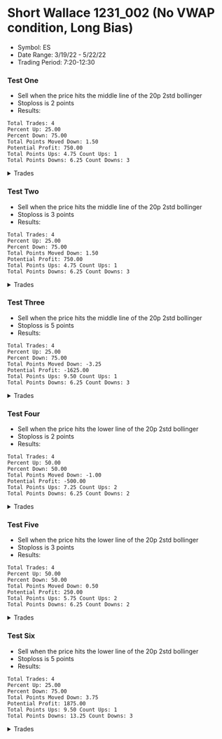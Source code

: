 # Short Wallace 1231_002 (No VWAP condition, Long Bias)

- Symbol: ES
- Date Range: 3/19/22 - 5/22/22
- Trading Period: 7:20-12:30

### Test One

- Sell when the price hits the middle line of the 20p 2std bollinger
- Stoploss is 2 points
- Results:

```
Total Trades: 4
Percent Up: 25.00
Percent Down: 75.00
Total Points Moved Down: 1.50
Potential Profit: 750.00
Total Points Ups: 4.75 Count Ups: 1
Total Points Downs: 6.25 Count Downs: 3
```

<details><summary>Trades</summary>

<code>In: 2022-03-25 11:34:00 Out: 2022-03-25 11:41:00 Total Move Down: 2.25</code> <br />
<code>In: 2022-04-04 11:57:00 Out: 2022-04-04 12:00:00 Total Move Down: 1.00</code> <br />
<code>In: 2022-04-13 10:15:00 Out: 2022-04-13 10:26:00 Total Move Down: 3.00</code> <br />
<code>In: 2022-04-19 12:03:00 Out: 2022-04-19 12:09:00 Total Move Down: -4.75</code> <br />

</details>

### Test Two

- Sell when the price hits the middle line of the 20p 2std bollinger
- Stoploss is 3 points
- Results:

```
Total Trades: 4
Percent Up: 25.00
Percent Down: 75.00
Total Points Moved Down: 1.50
Potential Profit: 750.00
Total Points Ups: 4.75 Count Ups: 1
Total Points Downs: 6.25 Count Downs: 3
```

<details><summary>Trades</summary>

<code>In: 2022-03-25 11:34:00 Out: 2022-03-25 11:41:00 Total Move Down: 2.25</code> <br />
<code>In: 2022-04-04 11:57:00 Out: 2022-04-04 12:00:00 Total Move Down: 1.00</code> <br />
<code>In: 2022-04-13 10:15:00 Out: 2022-04-13 10:26:00 Total Move Down: 3.00</code> <br />
<code>In: 2022-04-19 12:03:00 Out: 2022-04-19 12:09:00 Total Move Down: -4.75</code> <br />

</details>

### Test Three

- Sell when the price hits the middle line of the 20p 2std bollinger
- Stoploss is 5 points
- Results:

```
Total Trades: 4
Percent Up: 25.00
Percent Down: 75.00
Total Points Moved Down: -3.25
Potential Profit: -1625.00
Total Points Ups: 9.50 Count Ups: 1
Total Points Downs: 6.25 Count Downs: 3
```

<details><summary>Trades</summary>

<code>In: 2022-03-25 11:34:00 Out: 2022-03-25 11:41:00 Total Move Down: 2.25</code> <br />
<code>In: 2022-04-04 11:57:00 Out: 2022-04-04 12:00:00 Total Move Down: 1.00</code> <br />
<code>In: 2022-04-13 10:15:00 Out: 2022-04-13 10:26:00 Total Move Down: 3.00</code> <br />
<code>In: 2022-04-19 12:03:00 Out: 2022-04-19 12:12:00 Total Move Down: -9.50</code> <br />

</details>

### Test Four

- Sell when the price hits the lower line of the 20p 2std bollinger
- Stoploss is 2 points
- Results:

```
Total Trades: 4
Percent Up: 50.00
Percent Down: 50.00
Total Points Moved Down: -1.00
Potential Profit: -500.00
Total Points Ups: 7.25 Count Ups: 2
Total Points Downs: 6.25 Count Downs: 2
```

<details><summary>Trades</summary>

<code>In: 2022-03-25 11:34:00 Out: 2022-03-25 11:54:00 Total Move Down: -2.50</code> <br />
<code>In: 2022-04-04 11:57:00 Out: 2022-04-04 12:14:00 Total Move Down: 0.25</code> <br />
<code>In: 2022-04-13 10:15:00 Out: 2022-04-13 10:34:00 Total Move Down: 6.00</code> <br />
<code>In: 2022-04-19 12:03:00 Out: 2022-04-19 12:09:00 Total Move Down: -4.75</code> <br />

</details>

### Test Five

- Sell when the price hits the lower line of the 20p 2std bollinger
- Stoploss is 3 points
- Results:

```
Total Trades: 4
Percent Up: 50.00
Percent Down: 50.00
Total Points Moved Down: 0.50
Potential Profit: 250.00
Total Points Ups: 5.75 Count Ups: 2
Total Points Downs: 6.25 Count Downs: 2
```

<details><summary>Trades</summary>

<code>In: 2022-03-25 11:34:00 Out: 2022-03-25 11:56:00 Total Move Down: -1.00</code> <br />
<code>In: 2022-04-04 11:57:00 Out: 2022-04-04 12:14:00 Total Move Down: 0.25</code> <br />
<code>In: 2022-04-13 10:15:00 Out: 2022-04-13 10:34:00 Total Move Down: 6.00</code> <br />
<code>In: 2022-04-19 12:03:00 Out: 2022-04-19 12:09:00 Total Move Down: -4.75</code> <br />

</details>

### Test Six

- Sell when the price hits the lower line of the 20p 2std bollinger
- Stoploss is 5 points
- Results:

```
Total Trades: 4
Percent Up: 25.00
Percent Down: 75.00
Total Points Moved Down: 3.75
Potential Profit: 1875.00
Total Points Ups: 9.50 Count Ups: 1
Total Points Downs: 13.25 Count Downs: 3
```

<details><summary>Trades</summary>

<code>In: 2022-03-25 11:34:00 Out: 2022-03-25 12:02:00 Total Move Down: 7.00</code> <br />
<code>In: 2022-04-04 11:57:00 Out: 2022-04-04 12:14:00 Total Move Down: 0.25</code> <br />
<code>In: 2022-04-13 10:15:00 Out: 2022-04-13 10:34:00 Total Move Down: 6.00</code> <br />
<code>In: 2022-04-19 12:03:00 Out: 2022-04-19 12:12:00 Total Move Down: -9.50</code> <br />

</details>
